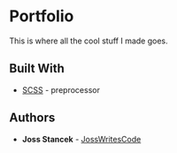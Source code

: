 # Portfolio

This is where all the cool stuff I made goes.

## Built With

- [SCSS](https://sass-lang.com/) - preprocessor

## Authors

- **Joss Stancek** - [JossWritesCode](https://github.com/JossWritesCode)
